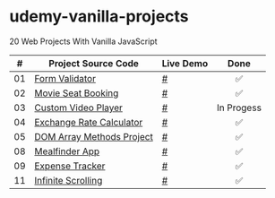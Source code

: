 # udemy-vanilla-projects

20 Web Projects With Vanilla JavaScript

| #   | Project Source Code                                                                                                 | Live Demo                                                                          |    Done    |
| --- | ------------------------------------------------------------------------------------------------------------------- | ---------------------------------------------------------------------------------- | :--------: |
| 01  | [Form Validator](https://github.com/jokh0108/udemy-vanilla-projects/tree/main/1-form-validator)                     | [#](https://jokh0108.github.io/udemy-vanilla-projects/1-form-validator/)           |     ✅     |
| 02  | [Movie Seat Booking](https://github.com/jokh0108/udemy-vanilla-projects/tree/main/2-movie-seat-booking)             | [#](https://jokh0108.github.io/udemy-vanilla-projects/2-movie-seat-booking/)       |     ✅     |
| 03  | [Custom Video Player](https://github.com/jokh0108/udemy-vanilla-projects/tree/main/3-custom-video-player)           | [#](https://jokh0108.github.io/udemy-vanilla-projects/3-custom-video-player/)      | In Progess |
| 04  | [Exchange Rate Calculator](https://github.com/jokh0108/udemy-vanilla-projects/tree/main/4-exchange-rate-calculator) | [#](https://jokh0108.github.io/udemy-vanilla-projects/4-exchange-rate-calculator/) |     ✅     |
| 05  | [DOM Array Methods Project](https://github.com/jokh0108/udemy-vanilla-projects/tree/main/5-dom-array-methods)       | [#](https://jokh0108.github.io/udemy-vanilla-projects/5-dom-array-methods/)        |     ✅     |
| 08  | [Mealfinder App](https://github.com/jokh0108/udemy-vanilla-projects/tree/main/8-meal-finder-app)                    | [#](https://jokh0108.github.io/udemy-vanilla-projects/8-meal-finder-app/)          |     ✅     |
| 09  | [Expense Tracker](https://github.com/jokh0108/udemy-vanilla-projects/tree/main/9-expense-tracker)                   | [#](https://jokh0108.github.io/udemy-vanilla-projects/9-expense-tracker/)          |     ✅     |
| 11  | [Infinite Scrolling](https://github.com/jokh0108/udemy-vanilla-projects/tree/main/11-infinite-scrolling)            | [#](https://jokh0108.github.io/udemy-vanilla-projects/11-infinite-scrolling/)      |     ✅     |
